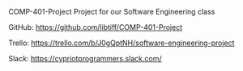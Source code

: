 COMP-401-Project
Project for our Software Engineering class

GitHub: https://github.com/libtiff/COMP-401-Project

Trello: https://trello.com/b/J0gQptNH/software-engineering-project

Slack: https://cypriotprogrammers.slack.com/
